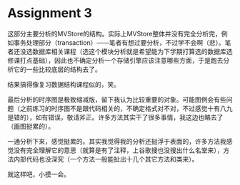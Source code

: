 # Assignment 3
这部分主要分析的MVStore的结构。实际上MVStore整体并没有完全分析完，例如事务处理部分（transaction）——笔者有想过要分析，不过学不会啊（悲）。笔者还没选数据库相关课程（选这个模块分析就是希望能为下学期打算选的数据库选修课打点基础），因此也不确定分析一个存储引擎应该注意哪些方面，于是跑去分析它的一些比较底层的结构去了。

结果搞得像复习数据结构课程似的，笑。

最后分析的时序图是极致缩减版，留下我认为比较重要的对象。可能图例会有些问题（之前练习的时序图不是跟代码相关的，不确定格式对不对，不过感觉十有八九是错的），如有错误，敬请斧正。许多方法其实干了很多事情，我这边也略去了（画图挺累的）。

一通分析下来，感觉挺累的。其实我觉得我的分析还挺浮于表面的，许多方法我感觉没有完全理解它的意思（就算是有了注释，上谷歌搜也没搜出什么名堂来），方法内部代码也没深究（一个方法一般能扯出十几个其它方法和类来）。

就这样吧，小摸一会。